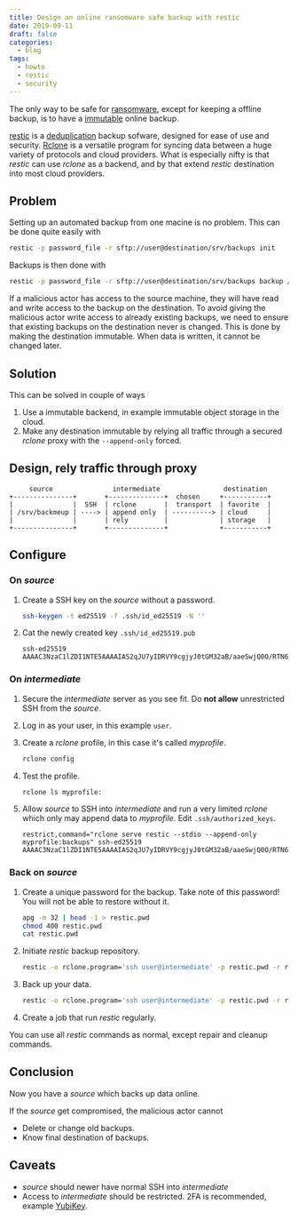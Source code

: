 ```yaml
---
title: Design an online ransomware safe backup with restic
date: 2019-09-11
draft: false
categories:
  - blog
tags:
  - howto
  - restic
  - security
---
```


[rclone]: https://rclone.org "Rclone - rsync for cloud storage."
[restic]: https://restic.net "Backups done right!"
[ransomware]: https://en.wikipedia.org/wiki/Ransomware "Ransomware is a type of malicious software from cryptovirology that threatens to publish the victim's data or perpetually block access to it unless a ransom is paid."
[deduplication]: https://en.wikipedia.org/wiki/Data_deduplication "In computing, data deduplication is a specialized data compression technique for eliminating duplicate copies of repeating data. Related and somewhat synonymous terms are intelligent compression and single-instance storage."
[YubiKey]: https://www.yubico.com
[immutable]: https://en.wikipedia.org/wiki/Immutable_object "An immutable object is an object whose state cannot be modified after it is created."

The only way to be safe for [ransomware], except for keeping a offline backup, is to have a [immutable] online backup.

[restic] is a [deduplication] backup sofware, designed for ease of use and security. [Rclone][rclone] is a versatile program for syncing data between a huge variety of protocols and cloud providers. What is especially nifty is that *restic* can use *rclone* as a backend, and by that extend *restic* destination into most cloud providers.

## Problem

Setting up an automated backup from one macine is no problem. This can be done quite easily with

```bash
restic -p password_file -r sftp://user@destination/srv/backups init
```

Backups is then done with

```bash
restic -p password_file -r sftp://user@destination/srv/backups backup /srv/backmeup
```

If a malicious actor has access to the source machine, they will have read and write access to the backup on the destination. To avoid giving the malicious actor write access to already existing backups, we need to ensure that existing backups on the destination never is changed. This is done by making the destination immutable. When data is written, it cannot be changed later.

## Solution

This can be solved in couple of ways

1. Use a immutable backend, in example immutable object storage in the cloud.
0. Make any destination immutable by relying all traffic through a secured *rclone* proxy with the `--append-only` forced.

## Design, rely traffic through proxy

```plain
     source               intermediate                destination
+---------------+       +--------------+  chosen     +-----------+
|               |  SSH  | rclone       |  transport  | favorite  |
| /srv/backmeup | ----> | append only  | ----------> | cloud     |
|               |       | rely         |             | storage   |
+---------------+       +--------------+             +-----------+
```

## Configure

### On *source*

1. Create a SSH key on the *source* without a password.

    ```bash
    ssh-keygen -t ed25519 -f .ssh/id_ed25519 -N ''
    ```

0. Cat the newly created key `.ssh/id_ed25519.pub`

    ```
    ssh-ed25519 AAAAC3NzaC1lZDI1NTE5AAAAIAS2qJU7yIDRVY9cgjyJ0tGM32aB/aaeSwjQ0O/RTN6d
    ```

### On *intermediate*

1. Secure the *intermediate* server as you see fit. Do **not allow** unrestricted SSH from the *source*.

0. Log in as your user, in this example `user`.

0. Create a *rclone* profile, in this case it's called *myprofile*.

    ```bash
    rclone config
    ```

0. Test the profile.

    ```bash
    rclone ls myprofile:
    ```

0. Allow *source* to SSH into *intermediate* and run a very limited *rclone* which only may append data to *myprofile*. Edit `.ssh/authorized_keys`.

    ```
    restrict,command="rclone serve restic --stdio --append-only myprofile:backups" ssh-ed25519 AAAAC3NzaC1lZDI1NTE5AAAAIAS2qJU7yIDRVY9cgjyJ0tGM32aB/aaeSwjQ0O/RTN6d
    ```

### Back on *source*

1. Create a unique password for the backup. Take note of this password! You will not be able to restore without it.

    ```bash
    apg -m 32 | head -1 > restic.pwd
    chmod 400 restic.pwd
    cat restic.pwd
    ```

0. Initiate *restic* backup repository.

    ```bash
    restic -o rclone.program='ssh user@intermediate' -p restic.pwd -r rclone: init
    ```

0. Back up your data.

    ```bash
    restic -o rclone.program='ssh user@intermediate' -p restic.pwd -r rclone: backup /srv/backmeup
    ```

0. Create a job that run *restic* regularly.

You can use all *restic* commands as normal, except repair and cleanup commands.

## Conclusion

Now you have a *source* which backs up data online.

If the *source* get compromised, the malicious actor cannot

* Delete or change old backups.
* Know final destination of backups.

## Caveats

* *source* should newer have normal SSH into *intermediate*
* Access to *intermediate* should be restricted. 2FA is recommended, example [YubiKey].


